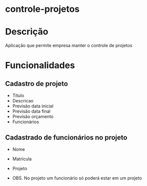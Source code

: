 # controle-projetos

# Descrição
Aplicação que permite empresa manter o controle de projetos

# Funcionalidades

## Cadastro de projeto
 - Título
 - Descricao
 - Previsão data inicial
 - Previsão data final
 - Previsão orçamento
 - Funcionários
 
 ## Cadastrado de funcionários no projeto
 - Nome
 - Matrícula
 - Projeto

- OBS.  No projeto um funcionário só poderá estar em um projeto
